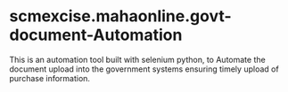 # scmexcise.mahaonline.govt-document-Automation
This is an automation tool built with selenium python, to Automate the document upload into the government systems ensuring timely upload of purchase information.
